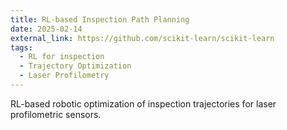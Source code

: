 ```yaml
---
title: RL-based Inspection Path Planning
date: 2025-02-14
external_link: https://github.com/scikit-learn/scikit-learn
tags:
  - RL for inspection
  - Trajectory Optimization
  - Laser Profilometry
---
```


RL-based robotic optimization of inspection trajectories for laser profilometric sensors.
<!--more-->
